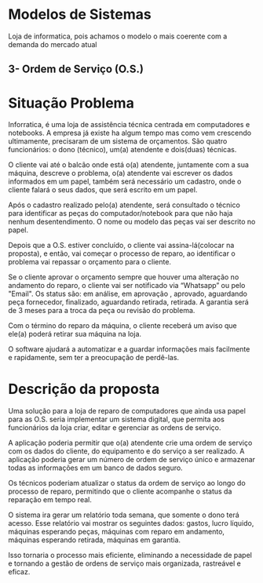 # Modelos de Sistemas

Loja de informatica, pois achamos o modelo o mais coerente com a demanda do mercado atual

## 3- Ordem de Serviço (O.S.)



# Situação Problema

Inforratica, é uma loja de assistência técnica centrada em computadores e notebooks. A empresa já existe ha algum tempo mas como vem crescendo ultimamente, precisaram de um sistema de orçamentos. São quatro funcionários: o dono (técnico), um(a) atendente e dois(duas) técnicas.

O cliente vai até o balcão onde está o(a) atendente, juntamente com a sua máquina, descreve o problema, o(a) atendente vai escrever os dados informados em um papel, também será necessário um cadastro, onde o cliente falará o seus dados, que será escrito em um papel.

Após o cadastro realizado pelo(a) atendente, será consultado o técnico para identificar as peças do computador/notebook para que não haja nenhum desentendimento. O nome ou modelo das peças vai ser descrito no papel.

Depois que a O.S. estiver concluído, o cliente vai assina-lá(colocar na proposta), e então, vai começar o processo de reparo, ao identificar o problema vai repassar o orçamento para o cliente. 

Se o cliente aprovar o orçamento sempre que houver uma alteração no andamento do reparo, o cliente vai ser notificado via “Whatsapp” ou pelo "Email". Os status são: em análise, em aprovação , aprovado, aguardando peça fornecedor, finalizado, aguardando retirada, retirada. A garantia será de 3 meses para a troca da peça ou revisão do problema.
	
Com o término do reparo da máquina, o cliente receberá um aviso que ele(a) poderá retirar sua máquina na loja.

O software ajudará a automatizar e a guardar informações mais facilmente e rapidamente, sem ter a preocupação de perdê-las.

# Descrição da proposta

Uma solução para a loja de reparo de computadores que ainda usa papel para as O.S. seria implementar um sistema digital, que permita aos funcionários da loja criar, editar e gerenciar as ordens de serviço.

A aplicação poderia permitir que o(a) atendente crie uma ordem de serviço com os dados do cliente, do equipamento e do serviço a ser realizado. A aplicação poderia gerar um número de ordem de serviço único e armazenar todas as informações em um banco de dados seguro.

Os técnicos poderiam atualizar o status da ordem de serviço ao longo do processo de reparo, permitindo que o cliente acompanhe o status da reparação em tempo real.

O sistema ira gerar um relatório toda semana, que somente o dono terá acesso. Esse relatório vai mostrar os seguintes dados: gastos, lucro líquido, máquinas esperando peças, máquinas com reparo em andamento, máquinas esperando retirada, máquinas em garantia.

Isso tornaria o processo mais eficiente, eliminando a necessidade de papel e tornando a gestão de ordens de serviço mais organizada, rastreável e eficaz.
